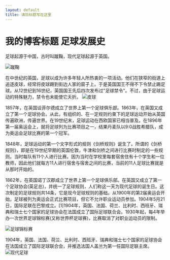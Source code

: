 ```yaml
---
layout: default
title: 请将标题写在这里
---
```


# 我的博客标题 足球发展史
足球起源于中国，古时叫蹴鞠，现代足球起源于英国。

![蹴鞠](https://p1.ssl.qhmsg.com/dr/270_500_/t01ef12326eac553f2c.png?size=407x600)

在中世纪的英国，足球以成为许多年轻人所热衷的一项活动。他们在狭窄的街道上追逐皮球，经常将皮球踢到街边人家的窗子上。于是英国国王不得不下令禁止踢足球。从12世纪到16世纪，英国国王先后四次发布过"足球禁令"。不过，由于足球运动的特殊魅力，禁令也未能使它夭折。
![皮球](https://p1.ssl.qhmsg.com/dr/270_500_/t0197bdc0a6109437e1.jpg?size=1000x1000)

1857年，在英国设菲尔德成立了世界上第一个足球俱乐部。1863年，在英国又成立了第一个足球协会。从此，有组织的、在一定规则约束下的足球运动开始从英国传遍欧洲，传遍世界。在19世纪末，足球运动在西欧国家已相当普及。在1896年第一届奥运会上，就将足球列为比赛项目之一，结果丹麦队以9:0战胜希腊队，成为奥运会足球比赛的第一个冠军。

1848年，足球运动的第一个文字形式的规则《剑桥规则》诞生了。所谓的《剑桥规则》，即是在19世纪早期的英国伦敦，牛津和剑桥之间进行比赛时制定的一些规则。当时每队有11个人进行比赛。因为当时在学校里每套宿舍住有十个学生和一位教师，因此他们就每方11人进行宿舍与宿舍之间的比赛，当前的11人足球比赛就是从那时开始的。

1862年，在英国诺丁汉郡成立了世界上第一个足球俱乐部。在英国又成立了第一个足球协会(英足总)，并统一了足球规则，人们称这一天为现代足球的诞生日。这次制定的足球规则共14条，它是现今足球规则的基础。从1900年的第2届奥运会开始，足球被列为奥运会正式比赛项目，但它不允许职业运动员参加。1904年5月21日，国际足联在巴黎成立。[1]1904年，英国、法国、荷兰、比利时、西班牙、瑞典和瑞士七个国家的足球协会在法国成立了国际足球联合会。1930年起，每4年举办一次世界足球锦标赛(又称世界杯足球赛)，比赛取消了对职业运动员的限制。

![足球锦标赛](https://p1.ssl.qhmsg.com/dr/270_500_/t01e6ce42d670f6ed5a.jpg?size=1230x1600)

1904年，英国、法国、荷兰、比利时、西班牙、瑞典和瑞士七个国家的足球协会在法国成立了国际足球联合会，并推选法国人盖兰为第一任国际足联主席。
![现代足球](https://p1.ssl.qhmsg.com/t018d99973263357962.jpg)



